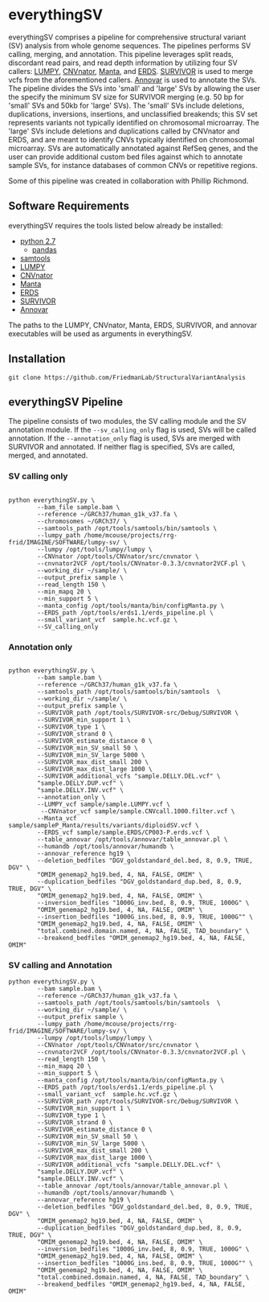 # everythingSV

everythingSV comprises a pipeline for comprehensive structural variant (SV) analysis from whole genome sequences. The pipelines performs SV calling, merging, and annotation. This pipeline leverages split reads, discordant read pairs, and read depth information by utilizing four SV callers: [LUMPY](https://github.com/arq5x/lumpy-sv), [CNVnator](https://github.com/abyzovlab/CNVnator), [Manta](https://github.com/Illumina/manta), and [ERDS](http://people.duke.edu/~mz34/erds.htm). [SURVIVOR](https://github.com/fritzsedlazeck/SURVIVOR) is used to merge vcfs from the aforementioned callers. [Annovar](http://annovar.openbioinformatics.org/en/latest/) is used to annotate the SVs. The pipeline divides the SVs into 'small' and 'large' SVs by allowing the user the specify the minimum SV size for SURVIVOR merging (e.g. 50 bp for 'small' SVs and 50kb for 'large' SVs). The 'small' SVs include deletions, duplications, inversions, insertions, and unclassified breakends; this SV set represents variants not typically identified on chromosomal microarray. The 'large' SVs include deletions and duplications called by CNVnator and ERDS, and are meant to identify CNVs typically identified on chromosomal microarray. SVs are automatically annotated against RefSeq genes, and the user can provide additional custom bed files against which to annotate sample SVs, for instance databases of common CNVs or repetitive regions. 

Some of this pipeline was created in collaboration with Phillip Richmond.

## Software Requirements

everythingSV requires the tools listed below already be installed:

* [python 2.7](https://www.python.org/)
  * [pandas](http://pandas.pydata.org/)
* [samtools](http://www.htslib.org/)
* [LUMPY](https://github.com/arq5x/lumpy-sv)
* [CNVnator](https://github.com/abyzovlab/CNVnator)
* [Manta](https://github.com/Illumina/manta)
* [ERDS](http://people.duke.edu/~mz34/erds.htm)
* [SURVIVOR](https://github.com/fritzsedlazeck/SURVIVOR)
* [Annovar](http://annovar.openbioinformatics.org/en/latest/)

The paths to the LUMPY, CNVnator, Manta, ERDS, SURVIVOR, and annovar executables will be used as arguments in everythingSV. 



## Installation
```
git clone https://github.com/FriedmanLab/StructuralVariantAnalysis
```

## everythingSV Pipeline

The pipeline consists of two modules, the SV calling module and the SV annotation module. If the ```--sv_calling_only``` flag is used, SVs will be called annotation. If the ```--annotation_only``` flag is used, SVs are merged with SURVIVOR and annotated. If neither flag is specified, SVs are called, merged, and annotated. 

### SV calling only

```

python everythingSV.py \
	    --bam_file sample.bam \
        --reference ~/GRCh37/human_g1k_v37.fa \
        --chromosomes ~/GRCh37/ \
        --samtools_path /opt/tools/samtools/bin/samtools \
        --lumpy_path /home/mcouse/projects/rrg-frid/IMAGINE/SOFTWARE/lumpy-sv/ \
        --lumpy /opt/tools/lumpy/lumpy \
        --CNVnator /opt/tools/CNVnator/src/cnvnator \
        --cnvnator2VCF /opt/tools/CNVnator-0.3.3/cnvnator2VCF.pl \
        --working_dir ~/sample/ \
        --output_prefix sample \
        --read_length 150 \
        --min_mapq 20 \
        --min_support 5 \
        --manta_config /opt/tools/manta/bin/configManta.py \
        --ERDS_path /opt/tools/erds1.1/erds_pipeline.pl \
        --small_variant_vcf  sample.hc.vcf.gz \
        --SV_calling_only

```

### Annotation only

```

python everythingSV.py \
        --bam sample.bam \
        --reference ~/GRCh37/human_g1k_v37.fa \
        --samtools_path /opt/tools/samtools/bin/samtools  \
        --working_dir ~/sample/ \
        --output_prefix sample \
        --SURVIVOR_path /opt/tools/SURVIVOR-src/Debug/SURVIVOR \
        --SURVIVOR_min_support 1 \
        --SURVIVOR_type 1 \
        --SURVIVOR_strand 0 \
        --SURVIVOR_estimate_distance 0 \
        --SURVIVOR_min_SV_small 50 \
        --SURVIVOR_min_SV_large 5000 \
        --SURVIVOR_max_dist_small 200 \
        --SURVIVOR_max_dist_large 1000 \
        --SURVIVOR_additional_vcfs "sample.DELLY.DEL.vcf" \
        "sample.DELLY.DUP.vcf" \
        "sample.DELLY.INV.vcf" \
        --annotation_only \
        --LUMPY_vcf sample/sample.LUMPY.vcf \
         --CNVnator_vcf sample/sample.CNVcall.1000.filter.vcf \
        --Manta_vcf sample/sampleP_Manta/results/variants/diploidSV.vcf \
        --ERDS_vcf sample/sample.ERDS/CP003-P.erds.vcf \
        --table_annovar /opt/tools/annovar/table_annovar.pl \
        --humandb /opt/tools/annovar/humandb \
        --annovar_reference hg19 \
        --deletion_bedfiles "DGV_goldstandard_del.bed, 8, 0.9, TRUE, DGV" \
        "OMIM_genemap2_hg19.bed, 4, NA, FALSE, OMIM" \
        --duplication_bedfiles "DGV_goldstandard_dup.bed, 8, 0.9, TRUE, DGV" \
        "OMIM_genemap2_hg19.bed, 4, NA, FALSE, OMIM" \
        --inversion_bedfiles "1000G_inv.bed, 8, 0.9, TRUE, 1000G" \
        "OMIM_genemap2_hg19.bed, 4, NA, FALSE, OMIM" \
        --insertion_bedfiles "1000G_ins.bed, 8, 0.9, TRUE, 1000G"" \
        "OMIM_genemap2_hg19.bed, 4, NA, FALSE, OMIM" \
        "total.combined.domain.named, 4, NA, FALSE, TAD_boundary" \
        --breakend_bedfiles "OMIM_genemap2_hg19.bed, 4, NA, FALSE, OMIM" 

```

### SV calling and Annotation

```
python everythingSV.py \
        --bam sample.bam \
        --reference ~/GRCh37/human_g1k_v37.fa \
        --samtools_path /opt/tools/samtools/bin/samtools  \
        --working_dir ~/sample/ \
        --output_prefix sample \
        --lumpy_path /home/mcouse/projects/rrg-frid/IMAGINE/SOFTWARE/lumpy-sv/ \
        --lumpy /opt/tools/lumpy/lumpy \
        --CNVnator /opt/tools/CNVnator/src/cnvnator \
        --cnvnator2VCF /opt/tools/CNVnator-0.3.3/cnvnator2VCF.pl \
        --read_length 150 \
        --min_mapq 20 \
        --min_support 5 \
        --manta_config /opt/tools/manta/bin/configManta.py \
        --ERDS_path /opt/tools/erds1.1/erds_pipeline.pl \
        --small_variant_vcf  sample.hc.vcf.gz \
        --SURVIVOR_path /opt/tools/SURVIVOR-src/Debug/SURVIVOR \
        --SURVIVOR_min_support 1 \
        --SURVIVOR_type 1 \
        --SURVIVOR_strand 0 \
        --SURVIVOR_estimate_distance 0 \
        --SURVIVOR_min_SV_small 50 \
        --SURVIVOR_min_SV_large 5000 \
        --SURVIVOR_max_dist_small 200 \
        --SURVIVOR_max_dist_large 1000 \
        --SURVIVOR_additional_vcfs "sample.DELLY.DEL.vcf" \
        "sample.DELLY.DUP.vcf" \
        "sample.DELLY.INV.vcf" \
        --table_annovar /opt/tools/annovar/table_annovar.pl \
        --humandb /opt/tools/annovar/humandb \
        --annovar_reference hg19 \
        --deletion_bedfiles "DGV_goldstandard_del.bed, 8, 0.9, TRUE, DGV" \
        "OMIM_genemap2_hg19.bed, 4, NA, FALSE, OMIM" \
        --duplication_bedfiles "DGV_goldstandard_dup.bed, 8, 0.9, TRUE, DGV" \
        "OMIM_genemap2_hg19.bed, 4, NA, FALSE, OMIM" \
        --inversion_bedfiles "1000G_inv.bed, 8, 0.9, TRUE, 1000G" \
        "OMIM_genemap2_hg19.bed, 4, NA, FALSE, OMIM" \
        --insertion_bedfiles "1000G_ins.bed, 8, 0.9, TRUE, 1000G"" \
        "OMIM_genemap2_hg19.bed, 4, NA, FALSE, OMIM" \
        "total.combined.domain.named, 4, NA, FALSE, TAD_boundary" \
        --breakend_bedfiles "OMIM_genemap2_hg19.bed, 4, NA, FALSE, OMIM" 
```

